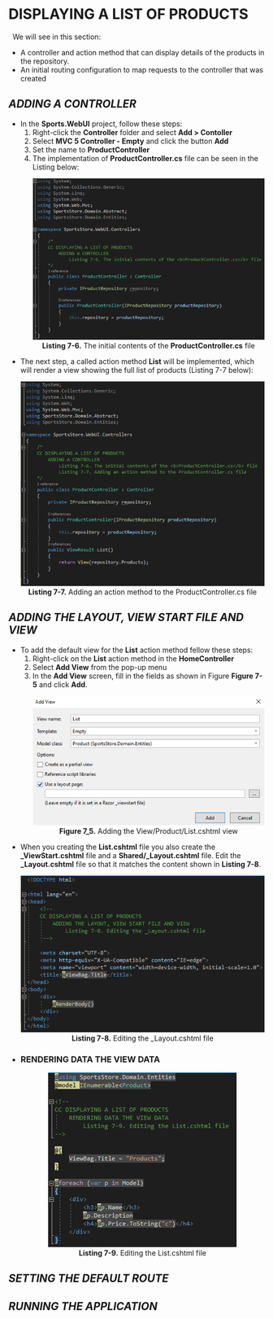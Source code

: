 <h1>DISPLAYING A LIST OF PRODUCTS</h1>
    &nbsp;&nbsp;We will see in this section:<br />
    <ul>
        <li>A controller and action method that can display details of the products in the repository.</li>
        <li>An initial routing configuration to map requests to the controller that was created</li>
    </ul>

<h2><i>ADDING A CONTROLLER</i></h2>
    <ul>
        <li>
            In the <b>Sports.WebUI</b> project, follow these steps:<br />
            <ol>
                <li>Right-click the <b>Controller</b> folder and select <b>Add > Contoller</b></li>
                <li>Select <b>MVC 5 Controller - Empty</b> and click the button <b>Add</b></li>
                <li>Set the name to <b>ProductController</b></li>
                <li>
                    The implementation of <b>ProductController.cs</b> file can be seen in the Listing below:<br />
                    <p align="center">
                        <img src="Pictures/Listing 7-6.png" /><br />
                        <b>Listing 7-6.</b> The initial contents of the <b>ProductController.cs</b> file
                    </p>
                </li>
            </ol>
        </li>
        <li>
            The next step, a called action method <b>List</b> will be implemented, 
            which will render a view showing the full list of products (Listing 7-7 below):<br />
            <p align="center">
                <img src="Pictures/Listing 7-7.png" /><br />
                <b>Listing 7-7.</b> Adding an action method to the ProductController.cs file
            </p>    
        </li>
    </ul>

<h2><i>ADDING THE LAYOUT, VIEW START FILE AND VIEW</i></h2>
    <ul>
        <li>
            To add the default view for the <b>List</b> action method fellow these steps:<br />
            <ol>
                <li>Right-click on the <b>List</b> action method in the <b>HomeController</b></li>
                <li>Select <b>Add View</b> from the pop-up menu</li>
                <li>
                    In the <b>Add View</b> screen, fill in the fields as shown in Figure <b>Figure 7-5</b> and click <b>Add</b>.
                    <p align="center">
                        <img src="Pictures/Figure 7_5.png" /><br />
                        <b>Figure 7_5.</b> Adding the View/Product/List.cshtml view
                    </p>    
                </li>
            </ol>
        </li>
        <li>
            When you creating the <b>List.cshtml</b> file you also create the <b>_ViewStart.cshtml</b> file and a <b>Shared/_Layout.cshtml</b> file. Edit the <b>_Layout.cshtml</b> file so that it matches the content shown in <b>Listing 7-8</b>.
            <p align="center">
                <img src="Pictures/Listing 7-8.png" /><br />
                <b>Listing 7-8.</b> Editing the _Layout.cshtml file
            </p>
        </li>
        <li>
            <h3>RENDERING DATA THE VIEW DATA</h3>
            <p align="center">
                <img src="Pictures/Listing 7-9.png" /><br />
                <b>Listing 7-9.</b> Editing the List.cshtml file
            </p>
        </li>
    </ul>

<h2><i>SETTING THE DEFAULT ROUTE</i></h2>
<h2><i>RUNNING THE APPLICATION</i></h2>
